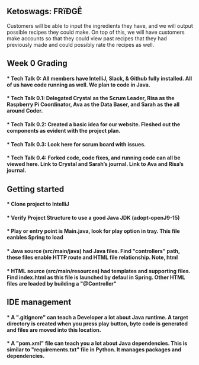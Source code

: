 ## Ketoswags: FRïÐGÊ    
Customers will be able to input the ingredients they have, and we will output possible recipes they could make. On top of this, we will have customers make accounts so that they could view past recipes that they had previously made and could possibly rate the recipes as well.

## Week 0 Grading
#### * Tech Talk 0: All members have IntelliJ, Slack, & Github fully installed. All of us have code running as well. We plan to code in Java.
#### * Tech Talk 0.1: Delegated Crystal as the Scrum Leader, Risa as the Raspberry Pi Coordinator, Ava as the Data Baser, and Sarah as the all around Coder.
#### * Tech Talk 0.2: Created a basic idea for our website. Fleshed out the components as evident with the project plan.
#### * Tech Talk 0.3: Look here for scrum board with issues.
#### * Tech Talk 0.4: Forked code, code fixes, and running code can all be viewed here. Link to Crystal and Sarah’s journal. Link to Ava and Risa’s journal. 



## Getting started
#### * Clone project to IntelliJ
#### * Verify Project Structure to use a good Java JDK (adopt-openJ9-15) 
#### * Play or entry point is Main.java, look for play option in tray.  This file eanbles Spring to load
#### * Java source (src/main/java) had Java files.  Find "controllers" path, these files enable HTTP route and HTML file relationship.  Note, html 
#### * HTML source (src/main/resources) had templates and supporting files.  Find index.html as this file is launched by defaul in Spring.  Other HTML files are loaded by building a "@Controller"



## IDE management
#### * A ".gitignore" can teach a Developer a lot about Java runtime.  A target directory is created when you press play button, byte code is generated and files are moved into this location.
#### * A "pom.xml" file can teach you a lot about Java dependencies.  This is similar to "requirements.txt" file in Python.  It manages packages and dependencies.
